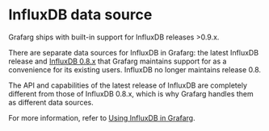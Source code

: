 # InfluxDB data source 

Grafarg ships with built-in support for InfluxDB releases >0.9.x.

There are separate data sources for InfluxDB in Grafarg: the latest InfluxDB release and [InfluxDB 0.8.x](https://grafarg.com/plugins/grafarg-influxdb-08-datasource) that Grafarg maintains support for as a convenience for its existing users. InfluxDB no longer maintains release 0.8.

The API and capabilities of the latest release of InfluxDB are completely different from those of InfluxDB 0.8.x, which is why Grafarg handles them as different data sources.

For more information, refer to [Using InfluxDB in Grafarg](http://docs.grafarg.org/datasources/influxdb/).
